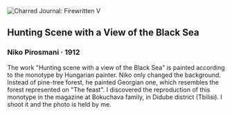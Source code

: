 <div class="artwork-of-the-day">
  <div class="container">
    <div class="img-wrapper">
      <img
        src="https://uploads1.wikiart.org/images/niko-pirosmani/hunting-and-views-of-the-black-sea-1912(1).jpg!Large.jpg"
        alt="Charred Journal: Firewritten V" />
    </div>
    <div class="artwork-detail">
      <div class="artwork-origin"> 
        <h2 class="artwork-name">Hunting Scene with a View of the Black Sea</h2>
        <h3 class="artist">
          Niko Pirosmani
                    ·  1912
        </h3>
      </div>
      <p class="description">
        <span class="artwork-description-text ng-binding" ng-bind-html="viewModel.ArtworkOfTheDay.Description | unsafe">The work "Hunting scene with a view of the Black Sea" is painted according to the monotype by Hungarian painter. Niko only changed the background. Instead of pine-tree forest, he painted Georgian one, which resembles the forest represented on "The feast". I discovered the reproduction of this monotype in the magazine at Bokuchava family, in Didube district (Tbilisi). I shoot it and the photo is held by me.</span>
                        <div class="text-shadow-container ng-hide" ng-show="showShadow"></div>
      </p>
    </div>
  </div>

</div>
